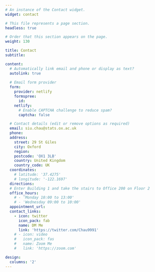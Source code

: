 ```yaml
---
# An instance of the Contact widget.
widget: contact

# This file represents a page section.
headless: true

# Order that this section appears on the page.
weight: 130

title: Contact
subtitle:

content:
  # Automatically link email and phone or display as text?
  autolink: true
  
  # Email form provider
  form:
    provider: netlify
    formspree:
      id:
    netlify:
      # Enable CAPTCHA challenge to reduce spam?
      captcha: false

  # Contact details (edit or remove options as required)
  email: siu.chau@stats.ox.ac.uk
  phone: 
  address:
    street: 29 St Giles
    city: Oxford
    region: 
    postcode: 'OX1 3LB'
    country: United Kingdom
    country_code: UK
  coordinates:
    # latitude: '37.4275'
    # longitude: '-122.1697'
  directions: 
  # Enter Building 1 and take the stairs to Office 200 on Floor 2
  office_hours:
    # - 'Monday 10:00 to 13:00'
    # - 'Wednesday 09:00 to 10:00'
  appointment_url: 
  contact_links:
    - icon: twitter
      icon_pack: fab
      name: DM Me
      link: 'https://twitter.com/Chau9991'
    # - icon: video
    #   icon_pack: fas
    #   name: Zoom Me
    #   link: 'https://zoom.com'

design:
  columns: '2'
---
```


